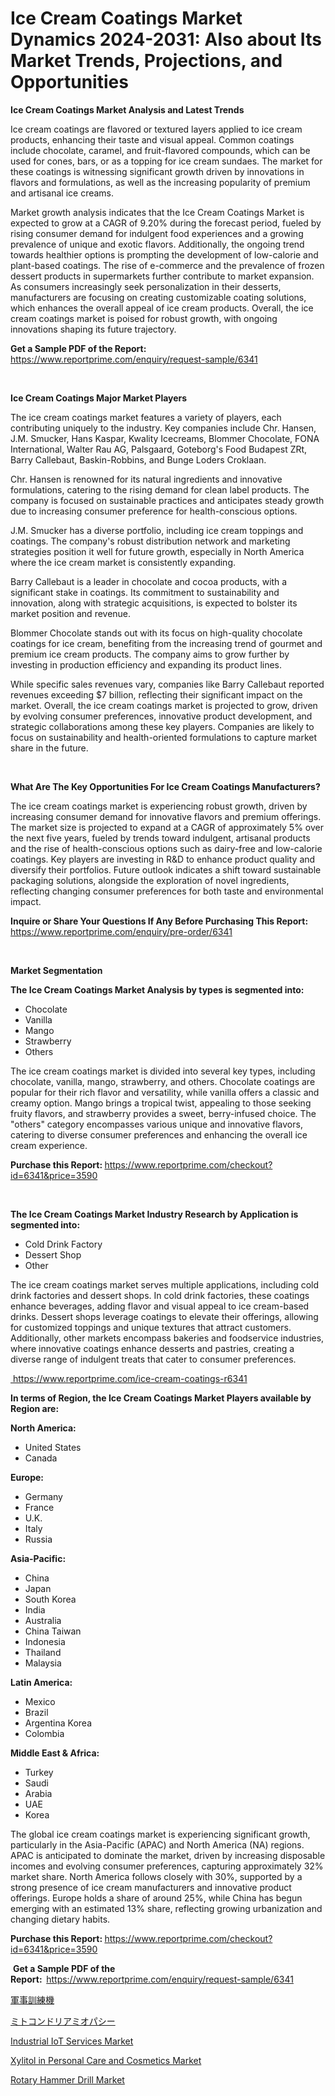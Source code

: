 <p><h1>Ice Cream Coatings Market Dynamics 2024-2031: Also about Its Market Trends, Projections, and Opportunities</h1></p><p><strong>Ice Cream Coatings Market Analysis and Latest Trends</strong></p>
<p><p>Ice cream coatings are flavored or textured layers applied to ice cream products, enhancing their taste and visual appeal. Common coatings include chocolate, caramel, and fruit-flavored compounds, which can be used for cones, bars, or as a topping for ice cream sundaes. The market for these coatings is witnessing significant growth driven by innovations in flavors and formulations, as well as the increasing popularity of premium and artisanal ice creams.</p><p>Market growth analysis indicates that the Ice Cream Coatings Market is expected to grow at a CAGR of 9.20% during the forecast period, fueled by rising consumer demand for indulgent food experiences and a growing prevalence of unique and exotic flavors. Additionally, the ongoing trend towards healthier options is prompting the development of low-calorie and plant-based coatings. The rise of e-commerce and the prevalence of frozen dessert products in supermarkets further contribute to market expansion. As consumers increasingly seek personalization in their desserts, manufacturers are focusing on creating customizable coating solutions, which enhances the overall appeal of ice cream products. Overall, the ice cream coatings market is poised for robust growth, with ongoing innovations shaping its future trajectory.</p></p>
<p><strong>Get a Sample PDF of the Report:&nbsp;</strong> <a href="https://www.reportprime.com/enquiry/request-sample/6341">https://www.reportprime.com/enquiry/request-sample/6341</a></p>
<p>&nbsp;</p>
<p><strong>Ice Cream Coatings Major Market Players</strong></p>
<p><p>The ice cream coatings market features a variety of players, each contributing uniquely to the industry. Key companies include Chr. Hansen, J.M. Smucker, Hans Kaspar, Kwality Icecreams, Blommer Chocolate, FONA International, Walter Rau AG, Palsgaard, Goteborg's Food Budapest ZRt, Barry Callebaut, Baskin-Robbins, and Bunge Loders Croklaan.</p><p>Chr. Hansen is renowned for its natural ingredients and innovative formulations, catering to the rising demand for clean label products. The company is focused on sustainable practices and anticipates steady growth due to increasing consumer preference for health-conscious options.</p><p>J.M. Smucker has a diverse portfolio, including ice cream toppings and coatings. The company's robust distribution network and marketing strategies position it well for future growth, especially in North America where the ice cream market is consistently expanding.</p><p>Barry Callebaut is a leader in chocolate and cocoa products, with a significant stake in coatings. Its commitment to sustainability and innovation, along with strategic acquisitions, is expected to bolster its market position and revenue.</p><p>Blommer Chocolate stands out with its focus on high-quality chocolate coatings for ice cream, benefiting from the increasing trend of gourmet and premium ice cream products. The company aims to grow further by investing in production efficiency and expanding its product lines.</p><p>While specific sales revenues vary, companies like Barry Callebaut reported revenues exceeding $7 billion, reflecting their significant impact on the market. Overall, the ice cream coatings market is projected to grow, driven by evolving consumer preferences, innovative product development, and strategic collaborations among these key players. Companies are likely to focus on sustainability and health-oriented formulations to capture market share in the future.</p></p>
<p>&nbsp;</p>
<p><strong>What Are The Key Opportunities For Ice Cream Coatings Manufacturers?</strong></p>
<p><p>The ice cream coatings market is experiencing robust growth, driven by increasing consumer demand for innovative flavors and premium offerings. The market size is projected to expand at a CAGR of approximately 5% over the next five years, fueled by trends toward indulgent, artisanal products and the rise of health-conscious options such as dairy-free and low-calorie coatings. Key players are investing in R&D to enhance product quality and diversify their portfolios. Future outlook indicates a shift toward sustainable packaging solutions, alongside the exploration of novel ingredients, reflecting changing consumer preferences for both taste and environmental impact.</p></p>
<p><strong>Inquire or Share Your Questions If Any Before Purchasing This Report:</strong> <a href="https://www.reportprime.com/enquiry/pre-order/6341">https://www.reportprime.com/enquiry/pre-order/6341</a></p>
<p>&nbsp;</p>
<p><strong>Market Segmentation</strong></p>
<p><strong>The Ice Cream Coatings Market Analysis by types is segmented into:</strong></p>
<p><ul><li>Chocolate</li><li>Vanilla</li><li>Mango</li><li>Strawberry</li><li>Others</li></ul></p>
<p><p>The ice cream coatings market is divided into several key types, including chocolate, vanilla, mango, strawberry, and others. Chocolate coatings are popular for their rich flavor and versatility, while vanilla offers a classic and creamy option. Mango brings a tropical twist, appealing to those seeking fruity flavors, and strawberry provides a sweet, berry-infused choice. The "others" category encompasses various unique and innovative flavors, catering to diverse consumer preferences and enhancing the overall ice cream experience.</p></p>
<p><strong>Purchase this Report:&nbsp;</strong><a href="https://www.reportprime.com/checkout?id=6341&price=3590">https://www.reportprime.com/checkout?id=6341&price=3590</a></p>
<p>&nbsp;</p>
<p><strong>The Ice Cream Coatings Market Industry Research by Application is segmented into:</strong></p>
<p><ul><li>Cold Drink Factory</li><li>Dessert Shop</li><li>Other</li></ul></p>
<p><p>The ice cream coatings market serves multiple applications, including cold drink factories and dessert shops. In cold drink factories, these coatings enhance beverages, adding flavor and visual appeal to ice cream-based drinks. Dessert shops leverage coatings to elevate their offerings, allowing for customized toppings and unique textures that attract customers. Additionally, other markets encompass bakeries and foodservice industries, where innovative coatings enhance desserts and pastries, creating a diverse range of indulgent treats that cater to consumer preferences.</p></p>
<p><a href="https://www.reportprime.com/ice-cream-coatings-r6341">&nbsp;https://www.reportprime.com/ice-cream-coatings-r6341</a></p>
<p><strong>In terms of Region, the Ice Cream Coatings Market Players available by Region are:</strong></p>
<p>
    <p> <strong> North America: </strong>
        <ul>
            <li>United States</li>
            <li>Canada</li>
        </ul>
        </p> 
    <p> <strong> Europe: </strong>
        <ul>
            <li>Germany</li>
            <li>France</li>
            <li>U.K.</li>
            <li>Italy</li>
            <li>Russia</li>
        </ul>
        </p> 
    <p> <strong> Asia-Pacific: </strong>
        <ul>
            <li>China</li>
            <li>Japan</li>
            <li>South Korea</li>
            <li>India</li>
            <li>Australia</li>
            <li>China Taiwan</li>
            <li>Indonesia</li>
            <li>Thailand</li>
            <li>Malaysia</li>
        </ul>
        </p> 
    <p> <strong> Latin America: </strong>
        <ul>
            <li>Mexico</li>
            <li>Brazil</li>
            <li>Argentina Korea</li>
            <li>Colombia</li>
        </ul>
        </p> 
    <p> <strong> Middle East & Africa: </strong>
        <ul>
            <li>Turkey</li>
            <li>Saudi</li>
            <li>Arabia</li>
            <li>UAE</li>
            <li>Korea</li>
        </ul>
    </p>
    </p>
<p><p>The global ice cream coatings market is experiencing significant growth, particularly in the Asia-Pacific (APAC) and North America (NA) regions. APAC is anticipated to dominate the market, driven by increasing disposable incomes and evolving consumer preferences, capturing approximately 32% market share. North America follows closely with 30%, supported by a strong presence of ice cream manufacturers and innovative product offerings. Europe holds a share of around 25%, while China has begun emerging with an estimated 13% share, reflecting growing urbanization and changing dietary habits.</p></p>
<p><strong>Purchase this Report: </strong><a href="https://www.reportprime.com/checkout?id=6341&price=3590">https://www.reportprime.com/checkout?id=6341&price=3590</a></p>
<p>&nbsp;<strong>Get a Sample PDF of the Report:&nbsp;&nbsp;</strong><a href="https://www.reportprime.com/enquiry/request-sample/6341">https://www.reportprime.com/enquiry/request-sample/6341</a></p>
<p><strong></strong></p>
<p><p><a href="https://medium.com/@evekerluke2023/%E8%BB%8D%E7%94%A8%E8%A8%93%E7%B7%B4%E6%A9%9F%E5%B8%82%E5%A0%B4%E3%81%AE%E7%94%A8%E9%80%94-%E5%88%9D%E6%9C%9F%E8%A8%93%E7%B7%B4-%E5%9F%BA%E7%A4%8E%E8%A8%93%E7%B7%B4-%E9%AB%98%E5%BA%A6%E8%A8%93%E7%B7%B4-%E3%83%AA%E3%83%BC%E3%83%89%E3%82%A4%E3%83%B3%E3%83%95%E3%82%A1%E3%82%A4%E3%82%BF%E3%83%BC%E8%A8%93%E7%B7%B4-%E3%81%9D%E3%81%AE%E4%BB%96-%E3%81%A8%E5%B8%82%E5%A0%B4%E3%81%AE%E7%A8%AE%E9%A1%9E-%E5%9B%BA%E5%AE%9A%E7%BF%BC%E6%A9%9F-%E5%9B%9E%E8%BB%A2%E7%BF%BC%E6%A9%9F-%E3%81%AB%E9%96%A2%E3%81%99%E3%82%8B%E4%BA%88%E6%B8%AC-2024%E5%B9%B4-2031%E5%B9%B4-1773bd1f68ff">軍事訓練機</a></p><p><a href="https://medium.com/@evekerluke2023/%E3%83%9F%E3%83%88%E3%82%B3%E3%83%B3%E3%83%89%E3%83%AA%E3%82%A2%E3%83%9F%E3%82%AA%E3%83%91%E3%83%81%E3%83%BC%E5%B8%82%E5%A0%B4%E4%BA%88%E6%B8%AC-2024%E5%B9%B4%E3%81%8B%E3%82%892031%E5%B9%B4%E3%81%BE%E3%81%A7%E3%81%AE%E4%B8%96%E7%95%8C%E3%81%AE%E5%B8%82%E5%A0%B4%E5%8B%95%E5%90%91%E3%81%A8%E5%88%86%E6%9E%90-126%E3%83%9A%E3%83%BC%E3%82%B8%E3%81%A7%E3%82%AB%E3%83%90%E3%83%BC-adb5570f41eb">ミトコンドリアミオパシー</a></p><p><a href="https://medium.com/@carolyn.ogden667345/how-the-industrial-iot-services-market-is-changing-from-2024-to-2031-667ba94808c5">Industrial IoT Services Market</a></p><p><a href="https://issuu.com/reportprime-2/docs/xylitol-in-personal-care-and-cosmet_4173a124df2166">Xylitol in Personal Care and Cosmetics Market</a></p><p><a href="https://www.linkedin.com/pulse/global-rotary-hammer-drill-market-trends-innovations-forward-looking-ulglf?trackingId=KPGiohPRSCuuGwUJsCokUA%3D%3D">Rotary Hammer Drill Market</a></p></p>